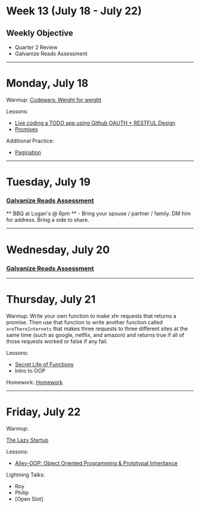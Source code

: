 # Week 13 (July 18 - July 22)
## Weekly Objective

- Quarter 2 Review
- Galvanize Reads Assessment

---

# Monday, July 18

Warmup: [Codewars: Weight for weight](https://www.codewars.com/kata/weight-for-weight/javascript)

Lessons:
- [Live coding a TODO app using Github OAUTH + RESTFUL Design](https://github.com/gSchool/express-knex-github-oauth-todo-app)
- [Promises](https://github.com/gSchool/promise-exercise)

Additional Practice:
- [Pagination](https://github.com/gSchool/express-knex-pagination)

---

# Tuesday, July 19

### [Galvanize Reads Assessment](/redirects/articles/3197)

** BBQ at Logan's @ 6pm ** - Bring your spouse / partner / family. DM him for address. Bring a side to share.

---

# Wednesday, July 20

### [Galvanize Reads Assessment](/redirects/articles/3197)

---

# Thursday, July 21

Warmup: Write your own function to make xhr requests that returns a promise. Then use that function to write another function called `areThereInternets` that makes three requests to three different sites at the same time (such as google, netflix, and amazon) and returns true if all of those requests worked or false if any fail.

Lessons:

- [Secret Life of Functions](/redirects/articles/5090)
- Intro to OOP

Homework: [Homework](/cohorts/68/student_dashboard)

---

# Friday, July 22

Warmup:

[The Lazy Startup](https://www.codewars.com/kata/the-lazy-startup-office)

Lessons:

- [Alley-OOP: Object Oriented Programming & Prototypal Inheritance](/cohorts/68/student_dashboard)

Lightning Talks:

- Roy
- Philip
- [Open Slot]
